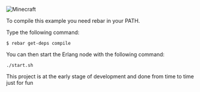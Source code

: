 ![Minecraft](http://minecraft.net/images/animals.png "Minecraft")

To compile this example you need rebar in your PATH.

Type the following command:
```
$ rebar get-deps compile
```

You can then start the Erlang node with the following command:
```
./start.sh
```

This project is at the early stage of development and done from time to time just for fun